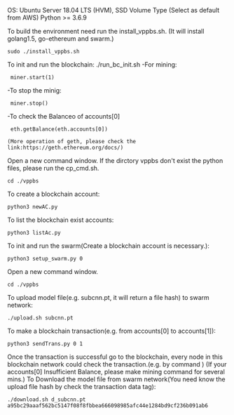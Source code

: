 
OS: Ubuntu Server 18.04 LTS (HVM), SSD Volume Type (Select as default from AWS)
Python >= 3.6.9

To build the environment need run the install_vppbs.sh. 
(It will install golang1.5, go-ethereum and swarm.)
```
sudo ./install_vppbs.sh
```
To init and run the blockchain:
./run_bc_init.sh
   -For mining:
   ```
    miner.start(1)
   ```
   -To stop the minig:
   ```
    miner.stop()
   ```
   -To check the Balanceo of accounts[0]
   ```
    eth.getBalance(eth.accounts[0])
   ```
    (More operation of geth, please check the link:https://geth.ethereum.org/docs/)


Open a new command window.
If the dirctory vppbs don't exist the python files, please run the cp_cmd.sh.
```
cd ./vppbs
```
To create a blockchain account:
```
python3 newAC.py
```
To list the blockchain exist accounts:
```
python3 listAc.py
```
To init and run the swarm(Create a blockchain account is necessary.):
```
python3 setup_swarm.py 0
```

Open a new command window.
```
cd ./vppbs
```
To upload model file(e.g. subcnn.pt, it will return a file hash) to swarm network:
```
./upload.sh subcnn.pt
```
To make a blockchain transaction(e.g. from accounts[0] to accounts[1]):
```
python3 sendTrans.py 0 1
```
Once the transaction is successful go to the blockchain, every node in this blockchain network could check the transaction.(e.g. by command )
(If your accounts[0] Insufficient Balance, please make mining command for several mins.)
To Download the model file from swarm network(You need know the upload file hash by check the transaction data tag):
```
./download.sh d_subcnn.pt a95bc29aaaf562bc5147f08f8fbbea666098985afc44e1284bd9cf236b091ab6
```
